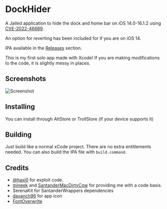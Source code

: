 # DockHider
A Jailed application to hide the dock and home bar on iOS 14.0-16.1.2 using [CVE-2022-46689](https://support.apple.com/en-us/HT213530).

An option for reverting has been included for if you are on iOS 14.

IPA available in the [Releases](https://github.com/leminlimez/DockHider/releases) section.

This is my first solo app made with Xcode! If you are making modifications to the code, it is slightly messy in places.

## Screenshots
![Screenshot](https://i.imgur.com/n7mzG1Y.png)

## Installing
You can install through AltStore or TrollStore (if your device supports it)

## Building
Just build like a normal xCode project. There are no extra entitlements needed. You can also build the IPA file with `build.command`.

## Credits
- [@haxi0](https://twitter.com/haxi0sm) for exploit code.
- [mineek](https://twitter.com/mineekdev) and [SantanderMacDirtyCow](https://github.com/mineek/SantanderMacDirtyCow) for providing me with a code basis.
- SerenaKit for SantanderWrappers dependencies
- [dayanch96](https://www.reddit.com/user/dayanch96/) for app icon
- [FontOverwrite](https://github.com/ginsudev/WDBFontOverwrite)

